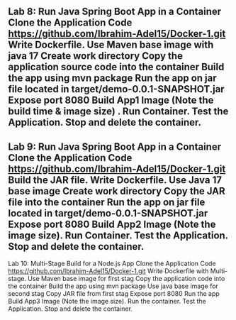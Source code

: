 Lab 8: Run Java Spring Boot App in a Container
Clone the Application Code https://github.com/Ibrahim-Adel15/Docker-1.git
Write Dockerfile.
Use Maven base image with java 17 
Create work directory
Copy the application source code into the container
Build the app using mvn package
Run the app on jar file located in target/demo-0.0.1-SNAPSHOT.jar 
Expose port 8080
Build App1 Image (Note the build time & image size) .
Run Container.
Test the Application.
Stop and delete the container.
--------------------------------
Lab 9: Run Java Spring Boot App in a Container Clone the Application Code https://github.com/Ibrahim-Adel15/Docker-1.git Build the JAR file. Write Dockerfile. Use Java 17 base image Create work directory Copy the JAR file into the container Run the app on jar file located in target/demo-0.0.1-SNAPSHOT.jar Expose port 8080 Build App2 Image (Note the image size). Run Container. Test the Application. Stop and delete the container.
--------------------------------------
Lab 10: Multi-Stage Build for a Node.js App Clone the Application Code https://github.com/Ibrahim-Adel15/Docker-1.git Write Dockerfile with Multi-stage. Use Maven base image for first stag Copy the application code into the container Build the app using mvn package Use java base image for second stag Copy JAR file from first stag Expose port 8080 Run the app Build App3 Image (Note the image size). Run the container. Test the Application. Stop and delete the container.
